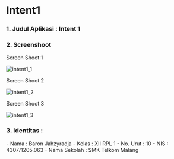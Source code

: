 # Intent1

<h3>1. Judul Aplikasi : Intent 1</h3>
<h3>2. Screenshoot </h3>

Screen Shoot 1

![intent1_1](https://cloud.githubusercontent.com/assets/22133450/19218193/d7f0a288-8e1d-11e6-9665-eec5b6b84b5c.png)

Screen Shoot 2

![intent1_2](https://cloud.githubusercontent.com/assets/22133450/19218194/d83d3508-8e1d-11e6-937c-23d50319c4a8.png)

Screen Shoot 3

![intent1_3](https://cloud.githubusercontent.com/assets/22133450/19218195/d89b77da-8e1d-11e6-9942-c447b769d0d6.png)

<h3>3. Identitas : </h3>
- Nama : Baron Jahzyradja
- Kelas : XII RPL 1
- No. Urut : 10
- NIS : 4307/1205.063
- Nama Sekolah : SMK Telkom Malang
